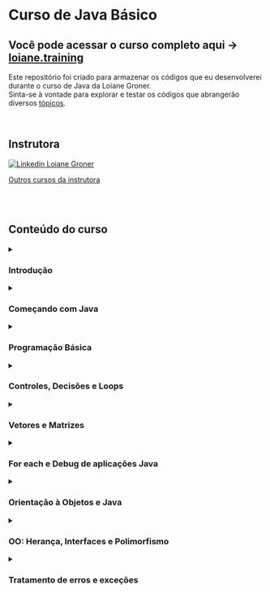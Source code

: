 
# Curso de Java Básico

## Você pode acessar o curso completo aqui &rarr; <a href="https://loiane.training/curso/java-basico" target="_blank">loiane.training</a>

Este repositório foi criado para armazenar os códigos que eu desenvolverei durante o curso de Java da Loiane Groner. 
<br>
Sinta-se à vontade para explorar e testar os códigos que abrangerão diversos [tópicos](#conteúdo-do-curso). 

<br>

## Instrutora

<a href="https://www.linkedin.com/in/loiane" target="_blank"><img src="https://i.stack.imgur.com/gVE0j.png" alt="Linkedin"> Loiane Groner</a>
<br>

<a href="https://loiane.training/cursos" target="_blank">Outros cursos da instrutora</a>

<br>
<br>

## Conteúdo do curso

<details>
<summary>

### Introdução

</summary>

- [x]  Introdução e Dicas para quem está começando
- [x]  Instalando o Java no Windows
- [x]  Instalando o Java no Windows 10
- [x]  Instalando o Java no Ubuntu (Linux)
- [x]  Instalando o Java no Mac OS

</details>

<details>
<summary> 

### Começando com Java

</summary>

- [x]  Primeiro Programa em Java
- [x]  Correção Exercícios Aula 05
- [x]  Passando argumentos para o programa
- [x]  Correção Exercícios Aula 06
- [x]  Entendendo os Erros
- [x]  Instalando uma IDE (Eclipse e Netbeans)
- [x]  Introdução a Classes e Objetos

</details>

<details>
<summary> 

### Programação Básica

</summary>

- [ ]  Introdução a Variáveis
- [ ]  Tipos Primitivos
- [ ]  Lendo dados usando a classe Scanner
- [ ]  Operadores
- [ ]  Correção Exercícios Aula 13

</details>

<details>
<summary> 

### Controles, Decisões e Loops

</summary>

- [ ]  Controle de Decisão: IF - ELSE
- [ ]  Controle de Decisão com Múltipla Escolha: SWITCH
- [ ]  Correção Exercícios Aula 15 (if-else e switch-case)
- [ ]  Loops – WHILE e DO WHILE
- [ ]  Loops – FOR
- [ ]  Correção Exercícios Aula 17 (while, do-while, for)
- [ ]  Comandos BREAK e CONTINUE

</details>

<details>
<summary> 

### Vetores e Matrizes  

</summary>

- [ ]  Vetores (Arrays)
- [ ]  Correção Exercícios Aula 19 (Vetores/Arrays)
- [ ]  Matrizes (Arrays multi-dimensionais)
- [ ]  Correção Exercícios Aula 20 (Matrizes/Arrays multi-dimensionais)

</details>

<details>
<summary> 

###  For each e Debug de aplicações Java  

</summary>

- [ ]  For Each
- [ ]  Como usar o Debug no Eclipse
- [ ]  Como usar o Debug no Netbeans

</details>

<details>
<summary> 

###  Orientação à Objetos e Java 

</summary>

- [ ]  Conceitos classe, objetos, atributos
- [ ]  Correção Exercícios Aula 24: Classes e atributos
- [ ]  Classes e métodos simples
- [ ]  Classes e métodos com retorno
- [ ]  Classes e métodos com parâmetros
- [ ]  Correção Exercícios Aula 27: Classes e métodos
- [ ]  Pacotes (packages) e import
- [ ]  Construtores e Código de inicialização
- [ ]  Palavra chave this
- [ ]  Modificadores private e public
- [ ]  Encapsulamento: métodos getters e setters
- [ ]  Sobrecarga de métodos e construtores (overload)
- [ ]  Modificadores private e public
- [ ]  Correção Exercícios Aula 33: Construtores e Encapsulamento
- [ ]  Variáveis e métodos estáticos (modificador static)
- [ ]  Correção Exercícios Aula 34: Modificador static
- [ ]  Recursividade
- [ ]  Correção Exercícios Aula 35: Recursividade
- [ ]  Relacionamento tem um
- [ ]  Correção Exercícios Aula 36: Relacionamento tem um

</details>

<details>
<summary> 

### OO: Herança, Interfaces e Polimorfismo 

</summary>

- [ ]  Herança
- [ ]  Herança: palavra chave super
- [ ]  Herança: modificadores de acesso + protected
- [ ]  Herança e Polimorfismo: sobrecarga de métodos
- [ ]  Herança: classes abstratas
- [ ]  Palavra chave final
- [ ]  Classe Object
- [ ]  Correção Exercícios Aula 43: Herança
- [ ]  Interfaces
- [ ]  Interfaces e Herança: casting e instaceof
- [ ]  Interface e herança
- [ ]  Correção Exercícios Aula 46: Interfaces e Polimorfismo

</details>

<details>
<summary> 

###  Tratamento de erros e exceções

</summary>

- [ ]  Exceptions: try, catch
- [ ]  Exceptions: multiplos catch
- [ ]  Exceptions: finally
- [ ]  Exceptions: stacktrace e throws
- [ ]  Exceptions: tipos de erros no Java
- [ ]  Exceptions: criando sua própria exceção
- [ ]  Correção Exercícios Aula 52: Exceptions

</details>
<!-- ## Certificado -->


